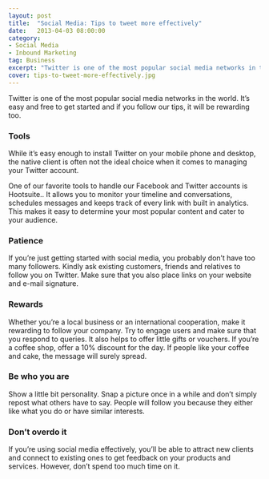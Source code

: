 ```yaml
---
layout: post
title:  "Social Media: Tips to tweet more effectively"
date:   2013-04-03 08:00:00
category:
- Social Media
- Inbound Marketing
tag: Business
excerpt: "Twitter is one of the most popular social media networks in the world. It’s easy and free to get started and if you follow our tips, it will be rewarding too."
cover: tips-to-tweet-more-effectively.jpg
---
```


Twitter is one of the most popular social media networks in the world. It’s easy and free to get started and if you follow our tips, it will be rewarding too.

### Tools

While it’s easy enough to install Twitter on your mobile phone and desktop, the native client is often not the ideal choice when it comes to managing your Twitter account.

One of our favorite tools to handle our Facebook and Twitter accounts is Hootsuite.. It allows you to monitor your timeline and conversations, schedules messages and keeps track of every link with built in analytics. This makes it easy to determine your most popular content and cater to your audience.

### Patience

If you’re just getting started with social media, you probably don’t have too many followers. Kindly ask existing customers, friends and relatives to follow you on Twitter. Make sure that you also place links on your website and e-mail signature.

### Rewards

Whether you’re a local business or an international cooperation, make it rewarding to follow your company. Try to engage users and make sure that you respond to queries. It also helps to offer little gifts or vouchers. If you’re a coffee shop, offer a 10% discount for the day. If people like your coffee and cake, the message will surely spread.

### Be who you are

Show a little bit personality. Snap a picture once in a while and don’t simply repost what others have to say. People will follow you because they either like what you do or have similar interests.

### Don’t overdo it

If you’re using social media effectively, you’ll be able to attract new clients and connect to existing ones to get feedback on your products and services. However, don’t spend too much time on it.

